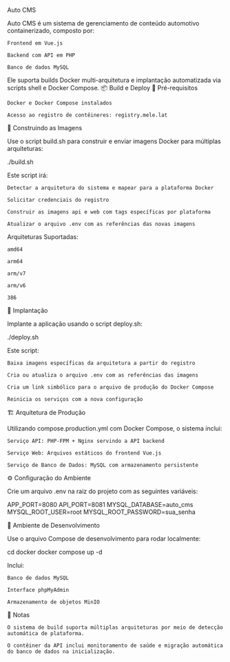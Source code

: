 Auto CMS

Auto CMS é um sistema de gerenciamento de conteúdo automotivo containerizado, composto por:

    Frontend em Vue.js

    Backend com API em PHP

    Banco de dados MySQL

Ele suporta builds Docker multi-arquitetura e implantação automatizada via scripts shell e Docker Compose.
📦 Build e Deploy
🧰 Pré-requisitos

    Docker e Docker Compose instalados

    Acesso ao registro de contêineres: registry.mele.lat

🔨 Construindo as Imagens

Use o script build.sh para construir e enviar imagens Docker para múltiplas arquiteturas:

./build.sh

Este script irá:

    Detectar a arquitetura do sistema e mapear para a plataforma Docker

    Solicitar credenciais do registro

    Construir as imagens api e web com tags específicas por plataforma

    Atualizar o arquivo .env com as referências das novas imagens

Arquiteturas Suportadas:

    amd64

    arm64

    arm/v7

    arm/v6

    386

🚀 Implantação

Implante a aplicação usando o script deploy.sh:

./deploy.sh

Este script:

    Baixa imagens específicas da arquitetura a partir do registro

    Cria ou atualiza o arquivo .env com as referências das imagens

    Cria um link simbólico para o arquivo de produção do Docker Compose

    Reinicia os serviços com a nova configuração

🏗️ Arquitetura de Produção

Utilizando compose.production.yml com Docker Compose, o sistema inclui:

    Serviço API: PHP-FPM + Nginx servindo a API backend

    Serviço Web: Arquivos estáticos do frontend Vue.js

    Serviço de Banco de Dados: MySQL com armazenamento persistente

⚙️ Configuração do Ambiente

Crie um arquivo .env na raiz do projeto com as seguintes variáveis:

APP_PORT=8080
API_PORT=8081
MYSQL_DATABASE=auto_cms
MYSQL_ROOT_USER=root
MYSQL_ROOT_PASSWORD=sua_senha

🧪 Ambiente de Desenvolvimento

Use o arquivo Compose de desenvolvimento para rodar localmente:

cd docker
docker compose up -d

Inclui:

    Banco de dados MySQL

    Interface phpMyAdmin

    Armazenamento de objetos MinIO

📌 Notas

    O sistema de build suporta múltiplas arquiteturas por meio de detecção automática de plataforma.

    O contêiner da API inclui monitoramento de saúde e migração automática do banco de dados na inicialização.
